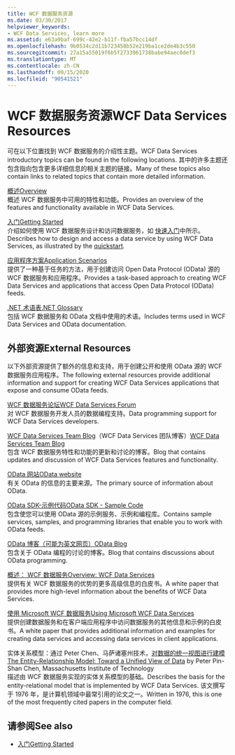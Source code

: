 ```yaml
---
title: WCF 数据服务资源
ms.date: 03/30/2017
helpviewer_keywords:
- WCF Data Services, learn more
ms.assetid: e63a9baf-699c-42e2-b11f-fba57bcc14df
ms.openlocfilehash: 9b0534c2d11b723458b52e219ba1ce2de4b3c550
ms.sourcegitcommit: 27a15a55019f6b5f2733961738babe94aec0def3
ms.translationtype: MT
ms.contentlocale: zh-CN
ms.lasthandoff: 09/15/2020
ms.locfileid: "90541521"
---
```

# <a name="wcf-data-services-resources"></a><span data-ttu-id="f46b3-102">WCF 数据服务资源</span><span class="sxs-lookup"><span data-stu-id="f46b3-102">WCF Data Services Resources</span></span>
<span data-ttu-id="f46b3-103">可在以下位置找到 WCF 数据服务的介绍性主题。</span><span class="sxs-lookup"><span data-stu-id="f46b3-103">WCF Data Services introductory topics can be found in the following locations.</span></span> <span data-ttu-id="f46b3-104">其中的许多主题还包含指向包含更多详细信息的相关主题的链接。</span><span class="sxs-lookup"><span data-stu-id="f46b3-104">Many of these topics also contain links to related topics that contain more detailed information.</span></span>  
  
 [<span data-ttu-id="f46b3-105">概述</span><span class="sxs-lookup"><span data-stu-id="f46b3-105">Overview</span></span>](wcf-data-services-overview.md)  
 <span data-ttu-id="f46b3-106">概述 WCF 数据服务中可用的特性和功能。</span><span class="sxs-lookup"><span data-stu-id="f46b3-106">Provides an overview of the features and functionality available in WCF Data Services.</span></span>  
  
 [<span data-ttu-id="f46b3-107">入门</span><span class="sxs-lookup"><span data-stu-id="f46b3-107">Getting Started</span></span>](../adonet/ef/getting-started.md)  
 <span data-ttu-id="f46b3-108">介绍如何使用 WCF 数据服务设计和访问数据服务，如 [快速入门](quickstart-wcf-data-services.md)中所示。</span><span class="sxs-lookup"><span data-stu-id="f46b3-108">Describes how to design and access a data service by using WCF Data Services, as illustrated by the [quickstart](quickstart-wcf-data-services.md).</span></span>  
  
 [<span data-ttu-id="f46b3-109">应用程序方案</span><span class="sxs-lookup"><span data-stu-id="f46b3-109">Application Scenarios</span></span>](application-scenarios-wcf-data-services.md)  
 <span data-ttu-id="f46b3-110">提供了一种基于任务的方法，用于创建访问 Open Data Protocol (OData) 源的 WCF 数据服务和应用程序。</span><span class="sxs-lookup"><span data-stu-id="f46b3-110">Provides a task-based approach to creating WCF Data Services and applications that access Open Data Protocol (OData) feeds.</span></span>  
  
 [<span data-ttu-id="f46b3-111">.NET 术语表</span><span class="sxs-lookup"><span data-stu-id="f46b3-111">.NET Glossary</span></span>](../../../standard/glossary.md)  
 <span data-ttu-id="f46b3-112">包括 WCF 数据服务和 OData 文档中使用的术语。</span><span class="sxs-lookup"><span data-stu-id="f46b3-112">Includes terms used in WCF Data Services and OData documentation.</span></span>  
  
## <a name="external-resources"></a><span data-ttu-id="f46b3-113">外部资源</span><span class="sxs-lookup"><span data-stu-id="f46b3-113">External Resources</span></span>  
 <span data-ttu-id="f46b3-114">以下外部资源提供了额外的信息和支持，用于创建公开和使用 OData 源的 WCF 数据服务应用程序。</span><span class="sxs-lookup"><span data-stu-id="f46b3-114">The following external resources provide additional information and support for creating WCF Data Services applications that expose and consume OData feeds.</span></span>  
  
 [<span data-ttu-id="f46b3-115">WCF 数据服务论坛</span><span class="sxs-lookup"><span data-stu-id="f46b3-115">WCF Data Services Forum</span></span>](https://social.msdn.microsoft.com/Forums/en-US/home?forum=adodotnetdataservices)  
 <span data-ttu-id="f46b3-116">对 WCF 数据服务开发人员的数据编程支持。</span><span class="sxs-lookup"><span data-stu-id="f46b3-116">Data programming support for WCF Data Services developers.</span></span>  
  
 <span data-ttu-id="f46b3-117">[WCF Data Services Team Blog](/archive/blogs/astoriateam/)（WCF Data Services 团队博客）</span><span class="sxs-lookup"><span data-stu-id="f46b3-117">[WCF Data Services Team Blog](/archive/blogs/astoriateam/)</span></span>  
 <span data-ttu-id="f46b3-118">包含 WCF 数据服务特性和功能的更新和讨论的博客。</span><span class="sxs-lookup"><span data-stu-id="f46b3-118">Blog that contains updates and discussion of WCF Data Services features and functionality.</span></span>  
  
 [<span data-ttu-id="f46b3-119">OData 网站</span><span class="sxs-lookup"><span data-stu-id="f46b3-119">OData website</span></span>](https://www.odata.org/)  
 <span data-ttu-id="f46b3-120">有关 OData 的信息的主要来源。</span><span class="sxs-lookup"><span data-stu-id="f46b3-120">The primary source of information about OData.</span></span>  
  
 [<span data-ttu-id="f46b3-121">OData SDK-示例代码</span><span class="sxs-lookup"><span data-stu-id="f46b3-121">OData SDK - Sample Code</span></span>](https://www.odata.org/ecosystem/#sdk)  
 <span data-ttu-id="f46b3-122">包含使您可以使用 OData 源的示例服务、示例和编程库。</span><span class="sxs-lookup"><span data-stu-id="f46b3-122">Contains sample services, samples, and programming libraries that enable you to work with OData feeds.</span></span>  
  
 [<span data-ttu-id="f46b3-123">OData 博客（可能为英文网页）</span><span class="sxs-lookup"><span data-stu-id="f46b3-123">OData Blog</span></span>](https://www.odata.org/blog/)  
 <span data-ttu-id="f46b3-124">包含关于 OData 编程的讨论的博客。</span><span class="sxs-lookup"><span data-stu-id="f46b3-124">Blog that contains discussions about OData programming.</span></span>  
  
 <span data-ttu-id="f46b3-125">[概述： WCF 数据服务](/previous-versions/visualstudio/visual-studio-2008/cc956153(v=msdn.10))</span><span class="sxs-lookup"><span data-stu-id="f46b3-125">[Overview: WCF Data Services](/previous-versions/visualstudio/visual-studio-2008/cc956153(v=msdn.10))</span></span>  
 <span data-ttu-id="f46b3-126">提供有关 WCF 数据服务的优势的更多高级信息的白皮书。</span><span class="sxs-lookup"><span data-stu-id="f46b3-126">A white paper that provides more high-level information about the benefits of WCF Data Services.</span></span>  
  
 <span data-ttu-id="f46b3-127">[使用 Microsoft WCF 数据服务](/previous-versions/visualstudio/visual-studio-2008/cc907912(v=msdn.10))</span><span class="sxs-lookup"><span data-stu-id="f46b3-127">[Using Microsoft WCF Data Services](/previous-versions/visualstudio/visual-studio-2008/cc907912(v=msdn.10))</span></span>  
 <span data-ttu-id="f46b3-128">提供创建数据服务和在客户端应用程序中访问数据服务的其他信息和示例的白皮书。</span><span class="sxs-lookup"><span data-stu-id="f46b3-128">A white paper that provides additional information and examples for creating data services and accessing data services in client applications.</span></span>  
  
 <span data-ttu-id="f46b3-129">实体关系模型：通过 Peter Chen、马萨诸塞州技术，[对数据的统一视图进行建模](https://dl.acm.org/doi/10.1145/320434.320440)</span><span class="sxs-lookup"><span data-stu-id="f46b3-129">[The Entity-Relationship Model: Toward a Unified View of Data](https://dl.acm.org/doi/10.1145/320434.320440) by Peter Pin-Shan Chen, Massachusetts Institute of Technology</span></span>  
 <span data-ttu-id="f46b3-130">描述由 WCF 数据服务实现的实体关系模型的基础。</span><span class="sxs-lookup"><span data-stu-id="f46b3-130">Describes the basis for the entity-relational model that is implemented by WCF Data Services.</span></span> <span data-ttu-id="f46b3-131">该文撰写于 1976 年，是计算机领域中最常引用的论文之一。</span><span class="sxs-lookup"><span data-stu-id="f46b3-131">Written in 1976, this is one of the most frequently cited papers in the computer field.</span></span>  
  
## <a name="see-also"></a><span data-ttu-id="f46b3-132">请参阅</span><span class="sxs-lookup"><span data-stu-id="f46b3-132">See also</span></span>

- [<span data-ttu-id="f46b3-133">入门</span><span class="sxs-lookup"><span data-stu-id="f46b3-133">Getting Started</span></span>](getting-started-with-wcf-data-services.md)

